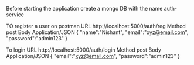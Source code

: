 Before starting the application create a mongo DB with the name auth-service

TO register a user on postman 
URL http://localhost:5000/auth/reg
Method post
Body Application/JSON
{
    "name":"Nishant",
    "email":"xyz@email.com",
    "password":"admin123"
}


To login 
URL  http://localhost:5000/auth/login
Method post
Body Application/JSON
{
    "email":"xyz@email.com",
    "password":"admin123"
}
